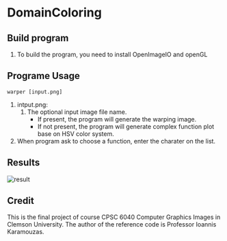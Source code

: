# DomainColoring

## Build program
  1. To build the program, you need to install OpenImageIO and openGL

## Programe Usage

	warper [input.png]

1. intput.png: 
    1. The optional input image file name.
        * If present, the program will generate the warping image.
        * If not present, the program will generate complex function plot base on HSV color system.
2. When program ask to choose a function, enter the charater on the list.

## Results

![result](https://user-images.githubusercontent.com/117309623/209500350-0340e29a-fdec-42e6-b2b4-6140291f5576.PNG)

## Credit 
This is the final project of course CPSC 6040 Computer Graphics Images in Clemson University.
The author of the reference code is Professor Ioannis Karamouzas.  
